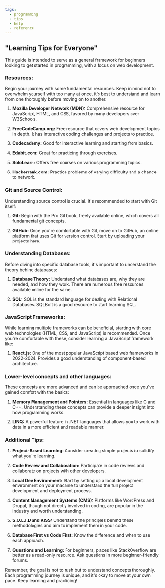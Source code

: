 ```yaml
---
tags:
  - programming
  - tips
  - help
  - reference
---
```


## **"Learning Tips for Everyone"**

This guide is intended to serve as a general framework for beginners looking to get started in programming, with a focus on web development.

### **Resources:**

Begin your journey with some fundamental resources. Keep in mind not to overwhelm yourself with too many at once, it's best to understand and learn from one thoroughly before moving on to another.

1. **Mozilla Developer Network (MDN):** Comprehensive resource for JavaScript, HTML, and CSS, favored by many developers over W3Schools.
    
2. **FreeCodeCamp.org:** Free resource that covers web development topics in depth. It has interactive coding challenges and projects to practice.
    
3. **Codecademy:** Good for interactive learning and starting from basics.
    
4. **Edabit.com:** Great for practicing through exercises.
    
5. **SoloLearn:** Offers free courses on various programming topics.
    
6. **Hackerrank.com:** Practice problems of varying difficulty and a chance to network.
    

### **Git and Source Control:**

Understanding source control is crucial. It's recommended to start with Git itself:

1. **Git:** Begin with the Pro Git book, freely available online, which covers all fundamental git concepts.
    
2. **GitHub:** Once you're comfortable with Git, move on to GitHub, an online platform that uses Git for version control. Start by uploading your projects here.
    

### **Understanding Databases:**

Before diving into specific database tools, it's important to understand the theory behind databases:

1. **Database Theory:** Understand what databases are, why they are needed, and how they work. There are numerous free resources available online for the same.
    
2. **SQL:** SQL is the standard language for dealing with Relational Databases. SQLBolt is a good resource to start learning SQL.
    

### **JavaScript Frameworks:**

While learning multiple frameworks can be beneficial, starting with core web technologies (HTML, CSS, and JavaScript) is recommended. Once you're comfortable with these, consider learning a JavaScript framework like:

1. **React.js:** One of the most popular JavaScript based web frameworks in 2022-2024. Provides a good understanding of component-based architecture.

### **Lower-level concepts and other languages:**

These concepts are more advanced and can be approached once you've gained comfort with the basics:

1. **Memory Management and Pointers:** Essential in languages like C and C++. Understanding these concepts can provide a deeper insight into how programming works.
    
2. **LINQ:** A powerful feature in .NET languages that allows you to work with data in a more efficient and readable manner.
    

### **Additional Tips:**

1. **Project-Based Learning:** Consider creating simple projects to solidify what you're learning.
    
2. **Code Review and Collaboration:** Participate in code reviews and collaborate on projects with other developers.
    
3. **Local Dev Environment:** Start by setting up a local development environment on your machine to understand the full project development and deployment process.
    
4. **Content Management Systems (CMS):** Platforms like WordPress and Drupal, though not directly involved in coding, are popular in the industry and worth understanding.
    
5. **S.O.L.I.D and KISS:** Understand the principles behind these methodologies and aim to implement them in your code.
    
6. **Database First vs Code First:** Know the difference and when to use each approach.
    
7. **Questions and Learning:** For beginners, places like StackOverflow are better as a read-only resource. Ask questions in more beginner-friendly forums.
    

Remember, the goal is not to rush but to understand concepts thoroughly. Each programming journey is unique, and it's okay to move at your own pace. Keep learning and practicing!